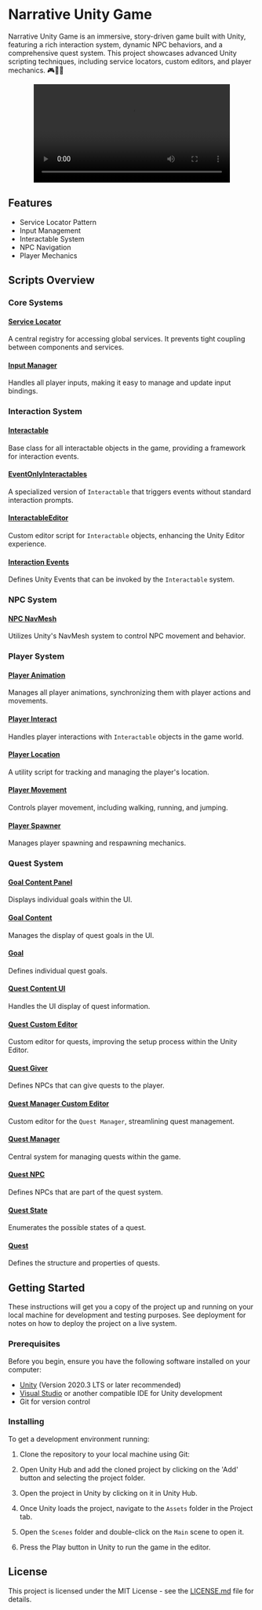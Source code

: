 # Narrative Unity Game

Narrative Unity Game is an immersive, story-driven game built with Unity, featuring a rich interaction system, dynamic NPC behaviors, and a comprehensive quest system. This project showcases advanced Unity scripting techniques, including service locators, custom editors, and player mechanics. 🎮📖✨

<div align="center">
  <video src="https://github.com/ahmedafifiabodu/Narrative-Unity-Game/assets/74466733/70c44136-a2f2-4d4b-9b65-ccaae22d76de" width="400" />
</div>

## Features

- Service Locator Pattern
- Input Management
- Interactable System
- NPC Navigation
- Player Mechanics

## Scripts Overview

### Core Systems

#### [Service Locator](#service-locatorcs-context)
A central registry for accessing global services. It prevents tight coupling between components and services.

#### [Input Manager](#input-managercs-context)
Handles all player inputs, making it easy to manage and update input bindings.

### Interaction System

#### [Interactable](#interactablecs-context)
Base class for all interactable objects in the game, providing a framework for interaction events.

#### [EventOnlyInteractables](#eventonlyinteractablescs-context)
A specialized version of `Interactable` that triggers events without standard interaction prompts.

#### [InteractableEditor](#interactableeditorcs-context)
Custom editor script for `Interactable` objects, enhancing the Unity Editor experience.

#### [Interaction Events](#interaction-eventscs-context)
Defines Unity Events that can be invoked by the `Interactable` system.

### NPC System

#### [NPC NavMesh](#npc-navmeshcs-context)
Utilizes Unity's NavMesh system to control NPC movement and behavior.

### Player System

#### [Player Animation](#player-animationcs-context)
Manages all player animations, synchronizing them with player actions and movements.

#### [Player Interact](#player-interactcs-context)
Handles player interactions with `Interactable` objects in the game world.

#### [Player Location](#player-locationcs-context)
A utility script for tracking and managing the player's location.

#### [Player Movement](#player-movementcs-context)
Controls player movement, including walking, running, and jumping.

#### [Player Spawner](#player-spawnercs-context)
Manages player spawning and respawning mechanics.

### Quest System

#### [Goal Content Panel](#goal-content-panelcs-context)
Displays individual goals within the UI.

#### [Goal Content](#goal-contentcs-context)
Manages the display of quest goals in the UI.

#### [Goal](#goalcs-context)
Defines individual quest goals.

#### [Quest Content UI](#quest-content-uics-context)
Handles the UI display of quest information.

#### [Quest Custom Editor](#quest-custom-editorcs-context)
Custom editor for quests, improving the setup process within the Unity Editor.

#### [Quest Giver](#quest-givercs-context)
Defines NPCs that can give quests to the player.

#### [Quest Manager Custom Editor](#quest-manager-custom-editorcs-context)
Custom editor for the `Quest Manager`, streamlining quest management.

#### [Quest Manager](#quest-managercs-context)
Central system for managing quests within the game.

#### [Quest NPC](#quest-npccs-context)
Defines NPCs that are part of the quest system.

#### [Quest State](#quest-statecs-context)
Enumerates the possible states of a quest.

#### [Quest](#questcs-context)
Defines the structure and properties of quests.

## Getting Started

These instructions will get you a copy of the project up and running on your local machine for development and testing purposes. See deployment for notes on how to deploy the project on a live system.

### Prerequisites

Before you begin, ensure you have the following software installed on your computer:

- [Unity](https://unity.com/) (Version 2020.3 LTS or later recommended)
- [Visual Studio](https://visualstudio.microsoft.com/) or another compatible IDE for Unity development
- Git for version control

### Installing

To get a development environment running:

1. Clone the repository to your local machine using Git:

2. Open Unity Hub and add the cloned project by clicking on the 'Add' button and selecting the project folder.

3. Open the project in Unity by clicking on it in Unity Hub.

4. Once Unity loads the project, navigate to the `Assets` folder in the Project tab.

5. Open the `Scenes` folder and double-click on the `Main` scene to open it.

6. Press the Play button in Unity to run the game in the editor.

## License

This project is licensed under the MIT License - see the [LICENSE.md](LICENSE.md) file for details.
